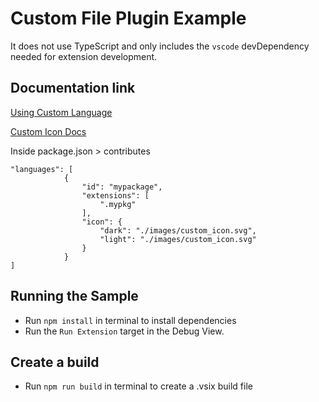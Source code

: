 # Custom File Plugin Example

It does not use TypeScript and only includes the `vscode` devDependency needed for extension development.

## Documentation link
[Using Custom Language](https://code.visualstudio.com/api/references/contribution-points#contributes.languages)

[Custom Icon Docs](https://code.visualstudio.com/api/extension-guides/file-icon-theme#language-default-icons)


Inside package.json > contributes
```
"languages": [
			{
				"id": "mypackage",
				"extensions": [
					".mypkg"
				],
				"icon": {
					"dark": "./images/custom_icon.svg",
					"light": "./images/custom_icon.svg"
				}
			}
]
```

## Running the Sample

- Run `npm install` in terminal to install dependencies
- Run the `Run Extension` target in the Debug View.

## Create a build

- Run `npm run build` in terminal to create a .vsix build file